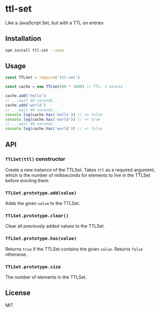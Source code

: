 # ttl-set

Like a JavaScript Set, but with a TTL on entries

## Installation

```sh
npm install ttl-set --save
```

## Usage

```js
const TTLSet = require('ttl-set')

const cache = new TTLSet(60 * 1000) // TTL: 1 minute

cache.add('hello')
// ...wait 40 seconds...
cache.add('world')
// ...wait 40 seconds...
console.log(cache.has('hello')) // => false
console.log(cache.has('world')) // => true
// ...wait 40 seconds...
console.log(cache.has('world')) // => false
```

## API

### `TTLSet(ttl)` constructor

Create a new instance of the TTLSet.
Takes `ttl` as a required argument,
which is the number of milliseconds for elements to live in the TTLSet before evicting them.

### `TTLSet.prototype.add(value)`

Adds the given `value` to the TTLSet.

### `TTLSet.prototype.clear()`

Clear all previously added values to the TTLSet.

### `TTLSet.prototype.has(value)`

Returns `true` if the TTLSet contains the given `value`. Returns `false` otherwise.

### `TTLSet.prototype.size`

The number of elements in the TTLSet.

## License

MIT